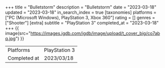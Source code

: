 +++
title = "Bulletstorm"
description = "Bulletstorm"
date = "2023-03-18"
updated = "2023-03-18"
in_search_index = true
[taxonomies]
platforms = ["PC (Microsoft Windows), PlayStation 3, Xbox 360"]
rating = []
genres = ["Shooter"]
[extra]
subtitle = "PlayStation 3"
completed_at = "2023-03-18"
+++
{{ image(src="https://images.igdb.com/igdb/image/upload/t_cover_big/co7abq.jpg") }}

|              |            |
| ------------ | ---------- |
| Platforms    | PlayStation 3 |
| Completed at | 2023/03/18 |

